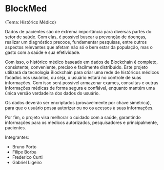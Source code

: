 # BlockMed
(Tema: Histórico Médico)

  Dados de pacientes são de extrema importância para diversas partes do setor de saúde. Com elas, é possível buscar a prevenção de doenças, realizar um diagnóstico precoce, fundamentar pesquisas, entre outros aspectos relevantes que afetam não só o bem estar da população, mas o gasto com a saúde e sua efetividade.

  Com isso, o histórico médico baseado em dados de Blockchain é completo, consistente, conveniente, preciso e facilmente distribuído. Este projeto utilizará da tecnologia Blockchain para criar uma rede de históricos médicos focados nos usuários, ou seja, o usuário estará no controle de suas informações. Com isso será possível armazenar exames, consultas e outras informações médicas de forma segura e confiável, enquanto mantém uma única versão verdadeira dos dados do usuário.

  Os dados deverão ser encriptados (provavelmente por chave simétrica), para que o usuário possa autorizar ou no os acessos à suas informações.

  Por fim, o projeto visa melhorar o cuidado com a saúde, garantindo informações para os médicos autorizados, pesquisadores e principalmente, pacientes.
  
Integrantes:
- Bruno Porto
- Filipe Borba
- Frederico Curti
- Gabriel Ligeiro
